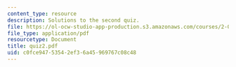 ```yaml
---
content_type: resource
description: Solutions to the second quiz.
file: https://ol-ocw-studio-app-production.s3.amazonaws.com/courses/2-004-systems-modeling-and-control-ii-fall-2007/c0fce94753542ef36a45969767c08c48_quiz2.pdf
file_type: application/pdf
resourcetype: Document
title: quiz2.pdf
uid: c0fce947-5354-2ef3-6a45-969767c08c48
---
```

